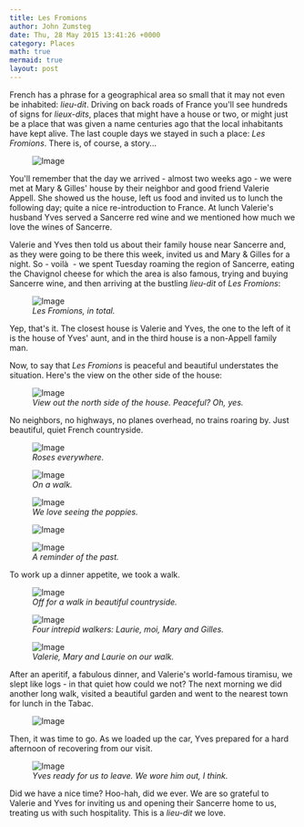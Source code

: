 ```yaml
---
title: Les Fromions
author: John Zumsteg
date: Thu, 28 May 2015 13:41:26 +0000
category: Places
math: true
mermaid: true
layout: post
---
```

French has a phrase for a geographical area so small that it may not even be inhabited: *lieu-dit*. Driving on back roads of France you'll see hundreds of signs for *lieux-dits*, places that might have a house or two, or might just be a place that was given a name centuries ago that the local inhabitants have kept alive. The last couple days we stayed in such a place: *Les Fromions*. There is, of course, a story...

<figure>
	<img class = "landscape" src="{{"/assets/images/2015/05/DSC05002_20150527.jpg" | prepend: site.baseurl  }}" alt="Image" />
	<figcaption></figcaption>
</figure>



You'll remember that the day we arrived - almost two weeks ago - we were met at Mary &amp; Gilles' house by their neighbor and good friend Valerie Appell. She showed us the house, left us food and invited us to lunch the following day; quite a nice re-introduction to France. At lunch Valerie's husband Yves served a Sancerre red wine and we mentioned how much we love the wines of Sancerre.

Valerie and Yves then told us about their family house near Sancerre and, as they were going to be there this week, invited us and Mary &amp; Gilles for a night. So - voilà  - we spent Tuesday roaming the region of Sancerre, eating the Chavignol cheese for which the area is also famous, trying and buying Sancerre wine, and then arriving at the bustling *lieu-dit* of *Les Fromions*:

<figure>
	<img class = "landscape" src="{{"/assets/images/2015/05/DSC04905_20150526.jpg" | prepend: site.baseurl  }}" alt="Image" />
	<figcaption><em>Les Fromions, in total.</em></figcaption>
</figure>



Yep, that's it. The closest house is Valerie and Yves, the one to the left of it is the house of Yves' aunt, and in the third house is a non-Appell family man.

Now, to say that *Les Fromions* is peaceful and beautiful understates the situation. Here's the view on the other side of the house:

<figure>
	<img class = "landscape" src="{{"/assets/images/2015/05/DSC04909_20150526.jpg" | prepend: site.baseurl  }}" alt="Image" />
	<figcaption><em>View out the north side of the house. Peaceful? Oh, yes.</em></figcaption>
</figure>



No neighbors, no highways, no planes overhead, no trains roaring by. Just beautiful, quiet French countryside.

<figure>	<img class = "portrait" src="{{"/assets/images/2015/05/DSC04977_20150527.jpg" | prepend: site.baseurl  }}" alt="Image" />
	<figcaption><em>Roses everywhere.</em></figcaption>
</figure>



<figure>
	<img class = "landscape" src="{{"/assets/images/2015/05/DSC04950_20150527.jpg" | prepend: site.baseurl  }}" alt="Image" />
	<figcaption><em>On a walk.</em></figcaption>
</figure>



<figure>
	<img class = "landscape" src="{{"/assets/images/2015/05/DSC04943_20150527.jpg" | prepend: site.baseurl  }}" alt="Image" />
	<figcaption><em>We love seeing the poppies.</em></figcaption>
</figure>



<figure>
	<img class = "landscape" src="{{"/assets/images/2015/05/DSC04941_20150527-768x1024.jpg" | prepend: site.baseurl  }}" alt="Image" />
	<figcaption></figcaption>
</figure>



<figure>
	<img class = "landscape" src="{{"/assets/images/2015/05/DSC04911_20150526.jpg" | prepend: site.baseurl  }}" alt="Image" />
	<figcaption><em>A reminder of the past.</em></figcaption>
</figure>



To work up a dinner appetite, we took a walk.

<figure>
	<img class = "landscape" src="{{"/assets/images/2015/05/DSC04915_20150526.jpg" | prepend: site.baseurl  }}" alt="Image" />
	<figcaption><em>Off for a walk in beautiful countryside.</em></figcaption>
</figure>



<figure>
	<img class = "landscape" src="{{"/assets/images/2015/05/DSC04916_20150526.jpg" | prepend: site.baseurl  }}" alt="Image" />
	<figcaption><em>Four intrepid walkers: Laurie, moi, Mary and Gilles.</em></figcaption>
</figure>



<figure>
	<img class = "landscape" src="{{"/assets/images/2015/05/DSC04924_20150526.jpg" | prepend: site.baseurl  }}" alt="Image" />
	<figcaption><em>Valerie, Mary and Laurie on our walk.</em></figcaption>
</figure>



After an aperitif, a fabulous dinner, and Valerie's world-famous tiramisu, we slept like logs - in that quiet how could we not? The next morning we did another long walk, visited a beautiful garden and went to the nearest town for lunch in the Tabac.

<figure>
	<img class = "landscape" src="{{"/assets/images/2015/05/DSC05012_20150527.jpg" | prepend: site.baseurl  }}" alt="Image" />
	<figcaption></figcaption>
</figure>



Then, it was time to go. As we loaded up the car, Yves prepared for a hard afternoon of recovering from our visit.

<figure>
	<img class = "landscape" src="{{"/assets/images/2015/05/DSC05022_20150527.jpg" | prepend: site.baseurl  }}" alt="Image" />
	<figcaption><em>Yves ready for us to leave. We wore him out, I think.</em></figcaption>
</figure>



Did we have a nice time? Hoo-hah, did we ever. We are so grateful to Valerie and Yves for inviting us and opening their Sancerre home to us, treating us with such hospitality. This is a *lieu-dit* we love.
